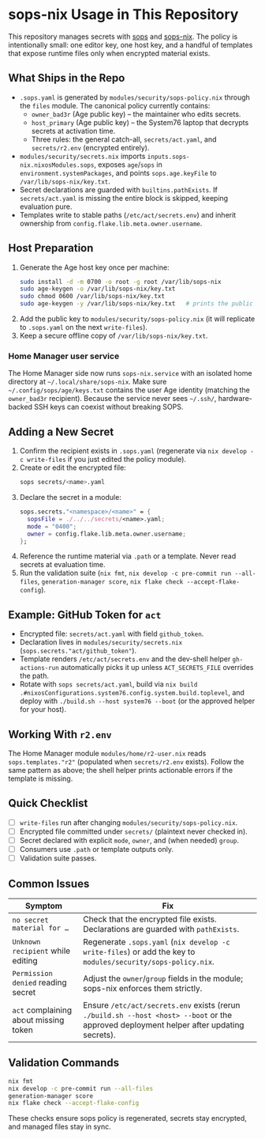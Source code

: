 # sops-nix Usage in This Repository

This repository manages secrets with [sops](https://github.com/mozilla/sops) and [sops-nix](https://github.com/Mic92/sops-nix). The policy is intentionally small: one editor key, one host key, and a handful of templates that expose runtime files only when encrypted material exists.

## What Ships in the Repo

- `.sops.yaml` is generated by `modules/security/sops-policy.nix` through the `files` module. The canonical policy currently contains:
  - `owner_bad3r` (Age public key) – the maintainer who edits secrets.
  - `host_primary` (Age public key) – the System76 laptop that decrypts secrets at activation time.
  - Three rules: the general catch-all, `secrets/act.yaml`, and `secrets/r2.env` (encrypted entirely).
- `modules/security/secrets.nix` imports `inputs.sops-nix.nixosModules.sops`, exposes `age`/`sops` in `environment.systemPackages`, and points `sops.age.keyFile` to `/var/lib/sops-nix/key.txt`.
- Secret declarations are guarded with `builtins.pathExists`. If `secrets/act.yaml` is missing the entire block is skipped, keeping evaluation pure.
- Templates write to stable paths (`/etc/act/secrets.env`) and inherit ownership from `config.flake.lib.meta.owner.username`.

## Host Preparation

1. Generate the Age host key once per machine:
   ```bash
   sudo install -d -m 0700 -o root -g root /var/lib/sops-nix
   sudo age-keygen -o /var/lib/sops-nix/key.txt
   sudo chmod 0600 /var/lib/sops-nix/key.txt
   sudo age-keygen -y /var/lib/sops-nix/key.txt   # prints the public key for rotation
   ```
2. Add the public key to `modules/security/sops-policy.nix` (it will replicate to `.sops.yaml` on the next `write-files`).
3. Keep a secure offline copy of `/var/lib/sops-nix/key.txt`.

### Home Manager user service

The Home Manager side now runs `sops-nix.service` with an isolated home directory at
`~/.local/share/sops-nix`. Make sure `~/.config/sops/age/keys.txt` contains the user Age
identity (matching the `owner_bad3r` recipient). Because the service never sees `~/.ssh/`,
hardware-backed SSH keys can coexist without breaking SOPS.

## Adding a New Secret

1. Confirm the recipient exists in `.sops.yaml` (regenerate via `nix develop -c write-files` if you just edited the policy module).
2. Create or edit the encrypted file:
   ```bash
   sops secrets/<name>.yaml
   ```
3. Declare the secret in a module:
   ```nix
   sops.secrets."<namespace>/<name>" = {
     sopsFile = ./../../secrets/<name>.yaml;
     mode = "0400";
     owner = config.flake.lib.meta.owner.username;
   };
   ```
4. Reference the runtime material via `.path` or a template. Never read secrets at evaluation time.
5. Run the validation suite (`nix fmt`, `nix develop -c pre-commit run --all-files`, `generation-manager score`, `nix flake check --accept-flake-config`).

## Example: GitHub Token for `act`

- Encrypted file: `secrets/act.yaml` with field `github_token`.
- Declaration lives in `modules/security/secrets.nix` (`sops.secrets."act/github_token"`).
- Template renders `/etc/act/secrets.env` and the dev-shell helper `gh-actions-run` automatically picks it up unless `ACT_SECRETS_FILE` overrides the path.
- Rotate with `sops secrets/act.yaml`, build via `nix build .#nixosConfigurations.system76.config.system.build.toplevel`, and deploy with `./build.sh --host system76 --boot` (or the approved helper for your host).

## Working With `r2.env`

The Home Manager module `modules/home/r2-user.nix` reads `sops.templates."r2"` (populated when `secrets/r2.env` exists). Follow the same pattern as above; the shell helper prints actionable errors if the template is missing.

## Quick Checklist

- [ ] `write-files` run after changing `modules/security/sops-policy.nix`.
- [ ] Encrypted file committed under `secrets/` (plaintext never checked in).
- [ ] Secret declared with explicit `mode`, `owner`, and (when needed) `group`.
- [ ] Consumers use `.path` or template outputs only.
- [ ] Validation suite passes.

## Common Issues

| Symptom                               | Fix                                                                                                                                      |
| ------------------------------------- | ---------------------------------------------------------------------------------------------------------------------------------------- |
| `no secret material for …`            | Check that the encrypted file exists. Declarations are guarded with `pathExists`.                                                        |
| `Unknown recipient` while editing     | Regenerate `.sops.yaml` (`nix develop -c write-files`) or add the key to `modules/security/sops-policy.nix`.                             |
| `Permission denied` reading secret    | Adjust the `owner`/`group` fields in the module; sops-nix enforces them strictly.                                                        |
| `act` complaining about missing token | Ensure `/etc/act/secrets.env` exists (rerun `./build.sh --host <host> --boot` or the approved deployment helper after updating secrets). |

## Validation Commands

```bash
nix fmt
nix develop -c pre-commit run --all-files
generation-manager score
nix flake check --accept-flake-config
```

These checks ensure sops policy is regenerated, secrets stay encrypted, and managed files stay in sync.
